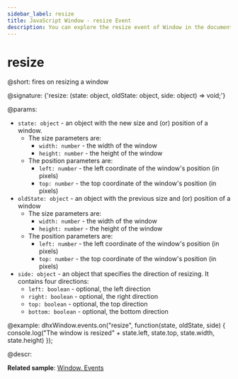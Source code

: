 ```yaml
---
sidebar_label: resize
title: JavaScript Window - resize Event 
description: You can explore the resize event of Window in the documentation of the DHTMLX JavaScript UI library. Browse developer guides and API reference, try out code examples and live demos, and download a free 30-day evaluation version of DHTMLX Suite.
---
```


# resize

@short: fires on resizing a window

@signature: {'resize: (state: object, oldState: object, side: object) => void;'}

@params:
- `state: object` - an object with the new size and (or) position of a window. 
    - The size parameters are:
        - `width: number` - the width of the window
        - `height: number` - the height of the window
    - The position parameters are:
        - `left: number` - the left coordinate of the window's position (in pixels)
        - `top: number` - the top coordinate of the window's position (in pixels)
- `oldState: object` - an object with the previous size and (or) position of a window
    - The size parameters are:
        - `width: number` - the width of the window
        - `height: number` - the height of the window
    - The position parameters are:
        - `left: number` - the left coordinate of the window's position (in pixels)
        - `top: number` - the top coordinate of the window's position (in pixels)
- `side: object` - an object that specifies the direction of resizing. It contains four directions:
    - `left: boolean` - optional, the left direction
    - `right: boolean` - optional, the right direction
    - `top: boolean` - optional, the top direction
    - `bottom: boolean` - optional, the bottom direction

@example:
dhxWindow.events.on("resize", function(state, oldState, side) {
    console.log("The window is resized" + state.left, state.top, 
                state.width, state.height)
});

@descr:

**Related sample**: [Window. Events](https://snippet.dhtmlx.com/jfu4upwd)

[comment]: # (@related: window/handling_events.md)
